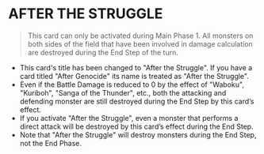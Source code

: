 
# AFTER THE STRUGGLE  
> This card can only be activated during Main Phase 1. All monsters on both sides of the field that have been involved in damage calculation are destroyed during the End Step of the turn.

*   This card's title has been changed to "After the Struggle". If you have a card titled "After Genocide" its name is treated as "After the Struggle".
*   Even if the Battle Damage is reduced to 0 by the effect of "Waboku", "Kuriboh", "Sanga of the Thunder", etc., both the attacking and defending monster are still destroyed during the End Step by this card’s effect.
*   If you activate "After the Struggle", even a monster that performs a direct attack will be destroyed by this card’s effect during the End Step.
*   Note that "After the Struggle" will destroy monsters during the End Step, not the End Phase.

  